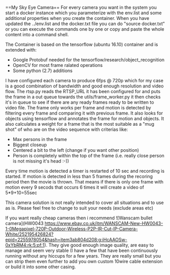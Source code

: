 ==My Sky Eye Camera== 
For every camera you want in the system you start a docker instance which you parameterize with the env.list and some additional properties when you create the container. When you have updated the ../env.list and the docker.txt file you can do "source docker.txt" or you can execute the commands one by one or copy and paste the whole content into a command shell.

The Container is based on the tensorflow (ubuntu 16.10) container and is extended with:
* Google Protobuf needed for the tensorflow/research/object_recognition  
* OpenCV for most frame ralated operations
* Some python (2.7) additions 

I have configured each camera to produce 6fps @ 720p which for my case is a good combination of bandwidth and good enough resolution and video flow. The rtsp.py reads the RTSP_URL it has been configured for and puts the frame in a out queue towards the utils/frame_worker.py it then checks it's in queue to see if there are any ready frames ready to be written to video file. The frame only works per frame and motion is detected by filtering every frame and comparing it with previous frame. It also looks for objects using tensorflow and annotates the frame for motion and objects. It also calculates a weight for a frame that is the most suitable as a "mug shot" of who are on the video sequence with criterias like:
* Max persons in the frame
* Biggest closeup
* Centered a bit to the left (change if you want other position)
* Person is completely within the top of the frame (i.e. really close person is not missing it's head :-))

Every time motion is detected a timer is restarted of 10 sec and recording is started. If motion is detected in less than 5 frames during the recoring period then the movie is thrown. That means if there is only one frame with motion every 9 secods that occurs 6 times it will create a video of 5*9+10=55sec   

This camera solution is not really intended to cover all situations and to use as is. Please feel free to change to suit your needs (exclude areas etc)   

If you want really cheap cameras then i recommend ![Wanscam bullet camera](HW0043 https://www.ebay.co.uk/itm/WANSCAM-New-HW0043-1-0Megapixel-720P-Outdoor-Wireless-P2P-IR-Cut-IP-Camera-White/252195426824?epid=2255978054&hash=item3ab804d208:g:iHcAAOSw-0xYbRM4:rk:5:pf:1). They give good enough image quality, are easy to manage and seem very stable (I have a few that have been continuously running without any hiccups for a few years. They are really small but you can strip them even further to add you own custom 10wire cable extension or build it into some other casing.

